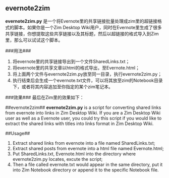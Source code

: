 ## evernote2zim ##

**evernote2zim.py** 是一个将Evernote里的共享链接批量处理成zim里的超链接格式的脚本。如果你是一个Zim Desktop Wiki用户，同时在Evernote里生成了很多共享链接，你想提取这些共享链接以及其标题，然后以超链接的格式导入到Zim里，那么可以试试这个脚本。

###用法###
1. 将evernote里的共享链接导出到一个文件SharedLinks.txt；
2. 将evernote里的共享文章以html的格式导出，至Evernote.html；
3. 将上面两个文件与evernote2zim.py放至同一目录，执行evernote2zim.py；
4. 执行结束后会生成一个evernote.txt文件，可以将其放至zim的Notebook目录下，或者将其内容追加至你指定的某个zim笔记本。

###效果###
最后在Zim里的效果如下：

##evernote2zim##
**evernote2zim.py** is a script for converting shared links from evernote into links in Zim Desktop Wiki. If you are a Zim Desktop Wiki user as well as a Evernote user, you could try this script if you would like to extract the shared links with titles into links format in Zim Desktop Wiki.

##Usage##
1. Extract shared links from evernote into a file named SharedLinks.txt;
2. Extract shared posts from evernote into a html file named Evernote.html;
3. Put SharedLinks.txt, Evernote.html into the directory where evernote2zim.py locates, excute the script;
4. Then a file called evernote.txt would appear in the same directory, put it into Zim Notebook directory or append it to the specific Notebook file.  